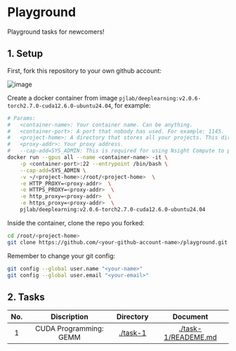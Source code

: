 # Playground 

Playground tasks for newcomers!

## 1. Setup

First, fork this repository to your own github account:

![image](./docs/imgs/fork.png)

Create a docker container from image `pjlab/deeplearning:v2.0.6-torch2.7.0-cuda12.6.0-ubuntu24.04`, for example:

```bash
# Params:
#   <container-name>: Your container name. Can be anything.
#   <container-port>: A port that nobody has used. For example: 1145.
#   <project-home>: A directory that stores all your projects. This directory should be shared by all containers.
#   <proxy-addr>: Your proxy address.
#   --cap-add=SYS_ADMIN: This is required for using Nsight Compute to profiling in docker.
docker run --gpus all --name <container-name> -it \
    -p <container-port>:22 --entrypoint /bin/bash \
    --cap-add=SYS_ADMIN \
    -v ~/<project-home>:/root/<project-home>  \
    -e HTTP_PROXY=<proxy-addr>  \
    -e HTTPS_PROXY=<proxy-addr>  \
    -e http_proxy=<proxy-addr>  \
    -e https_proxy=<proxy-addr>  \
    pjlab/deeplearning:v2.0.6-torch2.7.0-cuda12.6.0-ubuntu24.04
```

Inside the container, clone the repo you forked:

```bash
cd /root/<project-home>
git clone https://github.com/<your-github-account-name>/playground.git
```

Remember to change your git config:

```bash
git config --global user.name "<your-name>"
git config --global user.email "<your-email>"
```

## 2. Tasks

| No. | Discription | Directory | Document |
|:---:|:---:|:---:|:---:|
| 1 | CUDA Programming: GEMM | [./task-1](./task-1) | [./task-1/READEME.md](./task-1/README.md) |

